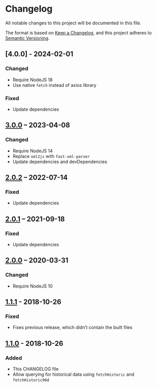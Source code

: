 # Changelog
All notable changes to this project will be documented in this file.

The format is based on [Keep a Changelog](https://keepachangelog.com/en/1.0.0/),
and this project adheres to [Semantic Versioning](https://semver.org/spec/v2.0.0.html).

## [4.0.0] - 2024-02-01
### Changed
- Require NodeJS 18
- Use native `fetch` instead of axios library

### Fixed
- Update dependencies

## [3.0.0] – 2023-04-08
### Changed
- Require NodeJS 14
- Replace `xml2js` with `fast-xml-parser`
- Update dependencies and devDependencies

## [2.0.2] – 2022-07-14
### Fixed
- Update dependencies

## [2.0.1] – 2021-09-18
### Fixed
- Update dependencies

## [2.0.0] – 2020-03-31
### Changed
- Require NodeJS 10

## [1.1.1] - 2018-10-26
### Fixed
- Fixes previous release, which didn’t contain the built files

## [1.1.0] - 2018-10-26
### Added
- This CHANGELOG file
- Allow querying for historical data using `fetchHistoric` and `fetchHistoric90d`

[3.0.0]: https://github.com/qqilihq/ecb-euro-exchange-rates/compare/v2.0.2...v3.0.0
[2.0.2]: https://github.com/qqilihq/ecb-euro-exchange-rates/compare/v2.0.1...v2.0.2
[2.0.1]: https://github.com/qqilihq/ecb-euro-exchange-rates/compare/v2.0.0...v2.0.1
[2.0.0]: https://github.com/qqilihq/ecb-euro-exchange-rates/compare/v1.1.1...v2.0.0
[1.1.1]: https://github.com/qqilihq/ecb-euro-exchange-rates/compare/v1.1.0...v1.1.1
[1.1.0]: https://github.com/qqilihq/ecb-euro-exchange-rates/compare/v1.0.1...v1.1.0
